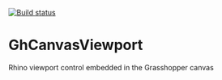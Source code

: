 [![Build status](https://ci.appveyor.com/api/projects/status/9rqrl9yh85467bnb/branch/master?svg=true)](https://ci.appveyor.com/project/sbaer/ghcanvasviewport/branch/master)
 
# GhCanvasViewport
Rhino viewport control embedded in the Grasshopper canvas
